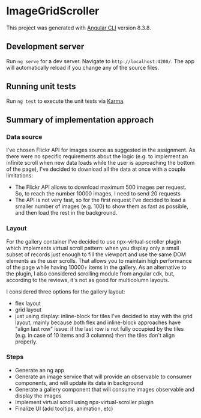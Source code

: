# ImageGridScroller

This project was generated with [Angular CLI](https://github.com/angular/angular-cli) version 8.3.8.

## Development server

Run `ng serve` for a dev server. Navigate to `http://localhost:4200/`. The app will automatically reload if you change any of the source files.

## Running unit tests

Run `ng test` to execute the unit tests via [Karma](https://karma-runner.github.io).

## Summary of implementation approach

### Data source

I've chosen Flickr API for images source as suggested in the assignment.
As there were no specific requirements about the logic (e.g. to implement an infinite scroll when new data loads while the user is approaching the bottom of the page), I've decided to download all the data at once with a couple limitations:
- The Flickr API allows to download maximum 500 images per request. So, to reach the number 10000 images, I need to send 20 requests
- The API is not very fast, so for the first request I've decided to load a smaller number of images (e.g. 100) to show them as fast as possible, and then load the rest in the background.

### Layout

For the gallery container I've decided to use npx-virtual-scroller plugin which implements virtual scroll pattern: when you display only a small subset of records just enough to fill the viewport and use the same DOM elements as the user scrolls. That allows you to maintain high performance of the page while having 10000+ items in the gallery.
As an alternative to the plugin, I also considered scrolling module from angular cdk, but, according to the reviews, it's not as good for multicolumn layouts.

I considered three options for the gallery layout:
- flex layout
- grid layout
- just using display: inline-block for tiles
I've decided to stay with the grid layout, mainly because both flex and inline-block approaches have "align last row" issue: if the last row is not fully occupied by the tiles (e.g. in case of 10 items and 3 columns) then the tiles don't align properly.

### Steps

- Generate an ng app
- Generate an image service that will provide an observable to consumer components, and will update its data in background
- Generate a gallery component that will consume images observable and display the images
- Implement virtual scroll using npx-virtual-scroller plugin
- Finalize UI (add tooltips, animation, etc)